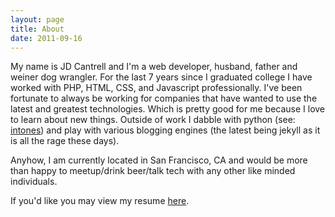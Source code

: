 ```yaml
--- 
layout: page
title: About 
date: 2011-09-16
---
```

My name is JD Cantrell and I'm a web developer, husband, father and weiner
dog wrangler. For the last 7 years since I graduated college I have worked
with PHP, HTML, CSS, and Javascript professionally. I've been fortunate to
always be working for companies that have wanted to use the latest and 
greatest technologies. Which is pretty good for me because I love to learn
about new things. Outside of work I dabble with python (see: 
[intones](http://intones.notsoevil.net)) and play with various blogging
engines (the latest being jekyll as it is all the rage these days).

Anyhow, I am currently located in San Francisco, CA and would be more than
happy to meetup/drink beer/talk tech with any other like minded individuals.

If you'd like you may view my resume [here](http://goodrobot.net/resume).




